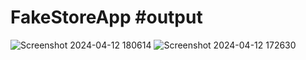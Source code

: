# FakeStoreApp #output
![Screenshot 2024-04-12 180614](https://github.com/Gangadhar-v/FakeStoreApp/assets/128531120/9f0d10f6-0223-4e65-891a-2f480a99995f)
![Screenshot 2024-04-12 172630](https://github.com/Gangadhar-v/FakeStoreApp/assets/128531120/23ffeee3-5f1d-463c-bf0e-9305826c348a)

